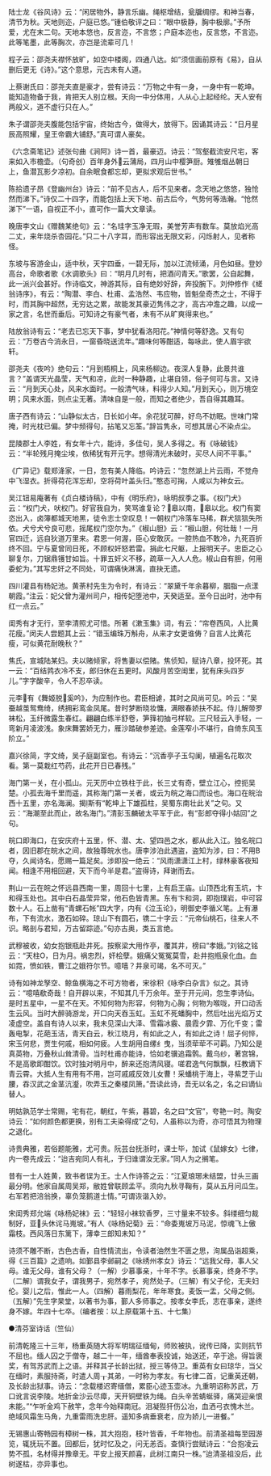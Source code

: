 <!-- { "loadSidebar": true } -->
陆士龙《谷风诗》云：“闲居物外，静言乐幽。绳枢增结，瓮牖绸缪。和神当春，清节为秋。天地则迩，户庭已悠。”锺伯敬评之曰：“眼中极静，胸中极廓。”予所爱，尤在末二句。天地本悠也，反言迩，不言悠；户庭本迩也，反言悠，不言迩。此等笔墨，此等胸次，亦岂是流辈可几！

程子云：邵尧夫襟怀放旷，如空中楼阁，四通八达。如“须信画前原有《易》，自从删后更无《诗》。”这个意思，元古未有人道。

上蔡谢氏曰：邵尧夫直是豪才，尝有诗云：“万物之中有一身，一身中有一乾坤。能知造物备于我，肯把天人别立根。天向一中分体用，人从心上起经纶。天人安有两般义，道不虚行只在人。”

朱子谓邵尧夫腹能包括宇宙，终始古今，做得大，放得下。因诵其诗云：“日月星辰高照耀，皇王帝霸大铺舒。”真可谓人豪矣。

《六念斋笔记》述张句曲《涧阿》诗一首，最豪迈。诗云：“驾壑截流安尺宅，客来如入市檐壶。（句奇创）百年身外云蒲局，四月山中樱笋厨。雉雊烟丛朝日上，鱼潜瓦影夕凉初。自余眠食都忘却，更拟求观后世书。”

陈拾遗子昂《登幽州台》诗云：“前不见古人，后不见来者。念天地之悠悠，独怆然而涕下。”诗仅二十四字，而能包括上天下地、前古后今，气势何等浩瀚。“怆然涕下”一语，自视正不小，直可作一篇大文章读。

晚唐李文山《赠魏某绝句》云：“名珪字玉净无瑕，美誉芳声有数车。莫放焰光高二丈，来年烧杀杏园花。”只二十八字耳，而形容出无限文彩，闪烁射人，见者称怪。

东坡与客游金山，适中秋，天宇四垂，一碧无际，加以江流倾涌，月色如昼。登妙高台，命歌者歌《水调歌头》曰：“明月几时有，把酒问青天。”歌罢，公自起舞，此一派兴会甚好。作诗临文，神游其际，自有绝妙好辞，奔投腕下。刘仲修作《槎翁诗序》，有云：“陶潜、李白、杜甫、孟浩然、韦应物，皆魁垒奇杰之士，不得于时，而其胸中超然，无穷达之累，故能发其豪迈隽伟之才，高古冲澹之趣，以成一家之言，名世而垂后。可知诗之有豪气者，未有不从旷爽得来也。”

陆放翁诗有云：“老去已忘天下事，梦中犹看洛阳花。”神情何等舒逸。又有句云：“万卷古今消永日，一窗昏晓送流年。”趣味何等酣适，每咏此，使人眉宇欲轩。

邵尧夫《夜吟》绝句云：“月到梧桐上，风来杨柳边。夜深人复静，此景共谁言？”盖谓天光晶莹，天气和凉，此时一种静趣，止堪自领，俗子何可与言。又诗云：“月到天心处，风来水面时。一般清气味，料得少人知。”月到天心，则万境空明；风来水面，则点尘无著。清味自是一般，而知之者绝少，吾自得其趣耳。

唐子西有诗云：“山静似太古，日长如小年。余花犹可醉，好鸟不妨眠。世味门常掩，时光枕已偏。梦中频得句，拈笔又忘筌。”辞旨隽永，可想其居心不染点尘。

昆陵郡士人李姓，有女年十六，能诗，多佳句，吴人多得之。有《咏破钱》云：“半轮残月掩尘埃，依稀犹有开元字。想得清光未破时，买尽人间不平事。”

《广异记》载郑洚家，一日，忽有美人降临。吟诗云：“忽然湖上片云雨，不觉舟中飞湿衣。折得荷花浑忘却，空将荷叶盖头归。”憨态可掬，人咸以为神女云。

吴江钮易庵著有《贞白楼诗稿》，中有《明乐府》，咏明叔季之事。《权门犬》云：“权门犬，吠权门。好官我自为，笑骂谁复论？皋以南，皋以北。权门有窦恣出入，卤簿都城天地黑，徒令志士空叹息！一朝权门冷落车马稀，群犬狺狺失所依。犬兮犬兮良可悲，摇尾权门空尔为。”《椒山胆》云：“椒山胆，何壮哉！一月官四迁，远自狄道万里来。君恩一何渥，臣心安敢灰。一腔热血不敢冷，九死百折终不回。宁与夏曾同日死，不顾权奸怒若雷。捐此七尺躯，上报明天子。忠臣之心聊复尔，刀锯鼎镬甘如旨。十罪五奸义不移，疏草一入人人危。椒山自有胆，何用委蛇为。”其写忠奸之不同处，可谓痛快淋漓，直抉无遗。

四川灌县有杨妃池。黄荼村先生为令时，有诗云：“翠黛千年余暮柳，胭脂一点漾朝霞。”注云：妃父曾为灌州司户，相传妃堕池中，天癸适至。至今日出时，池中有红一点云。”

闺秀有才无行，至李清照尤可惜。所著《漱玉集》词，有云：“帘卷西风，人比黄花瘦。”闵夫人尝题其上云：“错玉编珠万斛舟，从来才女更谁俦？自言人比黄花瘦，可似黄花耐晚秋？”

焦氏，宣城陆某妇。夫以赌倾家，将售妻以偿赌。焦侦知，赋诗八章，投环死。其一云：“百结鹑衣冷不支，郎归休在五更时。风酸月苦空闺里，犹有床头四岁儿。”字字酸辛，令人不忍卒读。

元李有《舞姬脱奚吟》，为应制作也。君臣相谑，其时之风尚可见。吟云：“吴蚕越茧鸳鸯绮，绣拥彩鸾金凤尾。昔时梦断晓妆慵，满眼春娇扶不起。侍儿解带罗袜松，玉纤微露生春红。翩翩白练半舒卷，笋箨初抽弓样软。三尺轻云入手轻，一弯新月凌波浅。象床舞罢娇无力，雁沙踏破参差迹。金莲窄小不堪行，自倚东风玉阶立。”

嘉兴徐简，字文绮，吴子庭副室也。有诗云：“沉香亭子玉勾阑，植遍名花取次看。第一莫栽红芍药，此花开日已春残。”

海门第一关，在小孤山。元天历中立铁柱于此，长三丈有奇，壁立江心，控扼吴楚。小孤去海千里而遥，其称海门第一关者，或云为皖之海口而设也。海口在皖治西十五里，亦名海澜。揭斯有“乾坤上下雄孤柱，吴蜀东南壮此关”之句。又云：“海潮至此而止，故名海门。”清彭玉麟破太平军于此，有“彭郎夺得小姑回”之句。

皖口即海口，在安庆府十五里，怀、潜、太、望四邑之水，都从此入江。独名皖口者，因旧郡在皖水之间，故独尊皖水也。唐李涉泊此遇盗，盗知为涉，曰：不用В夺，久闻诗名，愿赐一篇足矣。涉即投一绝云：“风雨潇潇江上村，绿林豪客夜知闻。相逢不用相回避，天下而今半是君。”盗得诗，拜谢而去。

荆山一云在皖之怀远县西南一里，周回十七里，上有启王庙。山顶西北有玉坑，卞和得玉处也。其中白石晶莹异常，他石色皆青黑。东有卞和洞，即抱璞岩，中可容数十人。石上凿有“青螺石帐”四大字，内有《泣玉论》，明御史李循义笔。上有瀑布，下有流水，激石如碎。琼山下有圆石，镌二十字云：“元帝仙桃石，往来人不识。略剖与君知，万古留踪迹。”句亦古奥，类五言绝。

武穆被收，幼女抱银瓶赴井死。按察梁大用作亭，覆其井，榜曰“孝娥。”刘铭之铭云：“天柱О，日为月。祸忠烈，奸桧孽。娥痛父冤冤莫雪，赴井抱瓶泉化血。血如霓，愤如铁，曹江之娥符尔节。噫嘻？井泉可竭，名不可灭。”

诗有如神龙孥空、鲸鱼横海之不可方物者，宋徐积《咏李白杂言》似之。其诗云：“噫嘻欷奇哉！自开辟以来，不知其几千万余年。至于开元间，忽生李诗仙。是时五星中，一星不在天。不知何物为形容，何物为心胸；何物为喉咙，开口动舌生云风。当时大醉骑游龙，开口向天吞玉虹。玉虹不死蟠胸中，然后吐出光焰万丈凌虚空。盖自有诗人以来，我未见深山大泽、雪霜冰霰、晨霞夕霏、万化千变；雷轰电掣，花葩玉洁，青天白云，秋江晓月，有如此之人，有如此之诗！屈子何悴，宋玉何悲，贾生何戚，相如何疲。人生胡用自缧纟曳，当须荦荦不可羁。乃知公是真英物，万叠秋山耸清骨。当时杜甫亦能诗，恰如老骥追霜鹘。戴乌纱，著宫锦，不是高歌即酣饮。饮时独对明月中，醉来还抱清风寝。嗟君逸气何飘飘，枉教谪下青云霄。大抵人生有用有不用，岂可戚戚反效儿女曹！采蟠桃于海上，寻紫芝于山腰，吞汉武之金茎沆瀣，吹弄玉之秦楼凤箫。”吾读此诗，吾无以名之，名之曰谪仙替人。

明姑孰范学士常赐，宅有花，朝红，午紫，暮碧，名之曰“文官”，夸艳一时。陶安诗云：“如何颜色都更换，别有工夫染得成”之句，人虽称以为奇，亦可悟其为物理之退化。

诗贵典雅，若俗题能雅，尤可贵。阮芸台抚浙时，课士毕，加试《鼠嫁女》七律，内一卷先成云：“迨吉宛同人有礼，于归谁谓汝无家。”同人为之搁笔。

昔有一士人姓黄，致书者误为王。士人作诗答之云：“江夏琅琊未结盟，廿头三画最分明。他家自属周吴郑，敝姓曾联顾孟平。须向九秋寻鞠有，莫从五月问瓜生。右军若把涪翁换，辜负笼鹅道士情。”可谓诙谐入妙。

宋闺秀郑允端《咏杨妃袜》云：“轻轻小袜软香罗，三寸量来不较多。斜缕细匀裁制好，亚头休诧马嵬坡。”有人《咏杨妃菊》云：“命委嵬坡万马泥，惊魂飞上傲霜枝。西风落日东篱下，薄幸三郎知未知？”

诗须不雕不断，古色古香，自性情流出，令读者油然生不匮之思，洵属品诣超乘，得《三百篇》之遗响。如鄞县李邺嗣之《咏绣州孝女》诗云：“远我父母，事人父母。谁无父母，谁有父母？（一解）少慕事亲，十年不字。长慕事亲，终身不字。（二解）谓我女子，谓我男子，宛然孝子，宛然处子。（三解）有父子伦，无夫妇伦。婴儿之后，惟此一人。（四解）暮雨梨花，年年寒食。麦饭一盂，父母之侧。（五解）”先生字杲堂，以著书为事，鄞人多师事之。按孝女李氏，志在事亲，遂终身不嫁。年四十七卒。（编者按：以上原载第十五、十七集）



●清芬室诗话（竺仙）

前清乾隆三十三年，杨重英随大将军明瑞征缅甸，师败被执，讹传已降，实则抗节不屈也。缅人囚之于僧寺，越二十一年，缅酋奉表投诚，始送还，卒于途。得旨褒奖，有驾苏武而上之语。并释其子长龄出狱，授三等侍卫。重英有女曰琼华，当父在缅时，素服持斋，时遣人周┰其弟，一时称为孝友。有七律二首，记重英还朝，及长龄出狱事。诗云：“念载楼迟寄缅僧，累臣心迹玉壶冰。九重明诏称苏武，万口讹言说李陵。地折金沙云尽瘴，天开铜壁铁为绳。白头辛苦蜻蜒驿，痛哭迎亲恨未能。”“乍听金鸡下赦竿，念年今始释南冠。泪凝狴犴伤公冶，血洒弓衣愧木兰。绝域风霜生马角，九重雷雨洗忠肝。遥知多病垂衰老，应为娇儿一进餐。”

无锡惠山寄畅园有樟树一株，其大抱抱，枝叶皆香，千年物也。前清圣祖每至园游览，辄抚玩不置。回都后，犹时忆及之，问无恙否。查慎行尝赋诗云：“合抱凌云势不孤，名材得并豫章无。平安上报天颜喜，此树江南只一株。”迨清圣祖没后，此树遂枯，亦异事也。

